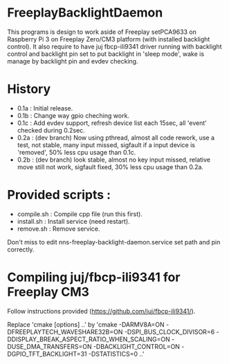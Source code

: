 # FreeplayBacklightDaemon

This programs is design to work aside of Freeplay setPCA9633 on Raspberry Pi 3 on Freeplay Zero/CM3 platform (with installed backlight control).
It also require to have juj fbcp-ili9341 driver running with backlight control and backlight pin set to put backlight in 'sleep mode', wake is manage by backlight pin and evdev checking.

# History

- 0.1a : Initial release.
- 0.1b : Change way gpio cheching work.
- 0.1c : Add evdev support, refresh device list each 15sec, all 'event' checked during 0.2sec.
- 0.2a : (dev branch) Now using pthread, almost all code rework, use a test, not stable, many input missed, sigfault if a input device is 'removed', 50% less cpu usage than 0.1c.
- 0.2b : (dev branch) look stable, almost no key input missed, relative move still not work, sigfault fixed, 30% less cpu usage than 0.2a.


# Provided scripts :
- compile.sh : Compile cpp file (run this first).
- install.sh : Install service (need restart).
- remove.sh : Remove service.

Don't miss to edit nns-freeplay-backlight-daemon.service set path and pin correctly.


# Compiling juj/fbcp-ili9341 for Freeplay CM3

Follow instructions provided (https://github.com/juj/fbcp-ili9341/).

Replace 'cmake [options] ..' by 'cmake -DARMV8A=ON -DFREEPLAYTECH_WAVESHARE32B=ON -DSPI_BUS_CLOCK_DIVISOR=6 -DDISPLAY_BREAK_ASPECT_RATIO_WHEN_SCALING=ON -DUSE_DMA_TRANSFERS=ON -DBACKLIGHT_CONTROL=ON -DGPIO_TFT_BACKLIGHT=31 -DSTATISTICS=0 ..'

